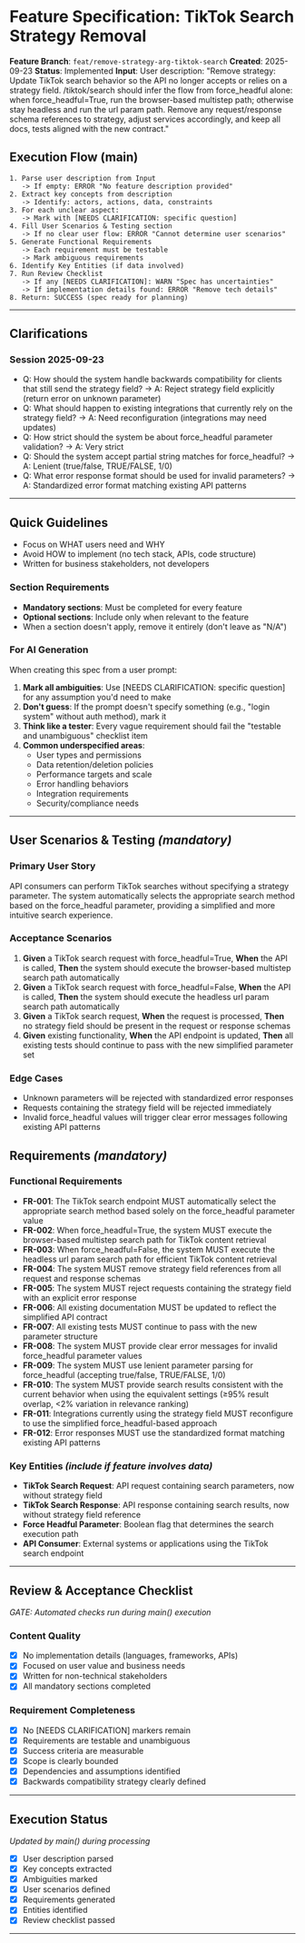 # Feature Specification: TikTok Search Strategy Removal

**Feature Branch**: `feat/remove-strategy-arg-tiktok-search`
**Created**: 2025-09-23
**Status**: Implemented
**Input**: User description: "Remove strategy: Update TikTok search behavior so the API no longer accepts or relies on a strategy field. /tiktok/search should infer the flow from force_headful alone: when force_headful=True, run the browser-based multistep path; otherwise stay headless and run the url param path. Remove any request/response schema references to strategy, adjust services accordingly, and keep all docs, tests aligned with the new contract."

## Execution Flow (main)
```
1. Parse user description from Input
   -> If empty: ERROR "No feature description provided"
2. Extract key concepts from description
   -> Identify: actors, actions, data, constraints
3. For each unclear aspect:
   -> Mark with [NEEDS CLARIFICATION: specific question]
4. Fill User Scenarios & Testing section
   -> If no clear user flow: ERROR "Cannot determine user scenarios"
5. Generate Functional Requirements
   -> Each requirement must be testable
   -> Mark ambiguous requirements
6. Identify Key Entities (if data involved)
7. Run Review Checklist
   -> If any [NEEDS CLARIFICATION]: WARN "Spec has uncertainties"
   -> If implementation details found: ERROR "Remove tech details"
8. Return: SUCCESS (spec ready for planning)
```

---

## Clarifications

### Session 2025-09-23
- Q: How should the system handle backwards compatibility for clients that still send the strategy field? -> A: Reject strategy field explicitly (return error on unknown parameter)
- Q: What should happen to existing integrations that currently rely on the strategy field? -> A: Need reconfiguration (integrations may need updates)
- Q: How strict should the system be about force_headful parameter validation? -> A: Very strict
- Q: Should the system accept partial string matches for force_headful? -> A: Lenient (true/false, TRUE/FALSE, 1/0)
- Q: What error response format should be used for invalid parameters? -> A: Standardized error format matching existing API patterns

---

## Quick Guidelines
- Focus on WHAT users need and WHY
- Avoid HOW to implement (no tech stack, APIs, code structure)
- Written for business stakeholders, not developers

### Section Requirements
- **Mandatory sections**: Must be completed for every feature
- **Optional sections**: Include only when relevant to the feature
- When a section doesn't apply, remove it entirely (don't leave as "N/A")

### For AI Generation
When creating this spec from a user prompt:
1. **Mark all ambiguities**: Use [NEEDS CLARIFICATION: specific question] for any assumption you'd need to make
2. **Don't guess**: If the prompt doesn't specify something (e.g., "login system" without auth method), mark it
3. **Think like a tester**: Every vague requirement should fail the "testable and unambiguous" checklist item
4. **Common underspecified areas**:
   - User types and permissions
   - Data retention/deletion policies
   - Performance targets and scale
   - Error handling behaviors
   - Integration requirements
   - Security/compliance needs

---

## User Scenarios & Testing *(mandatory)*

### Primary User Story
API consumers can perform TikTok searches without specifying a strategy parameter. The system automatically selects the appropriate search method based on the force_headful parameter, providing a simplified and more intuitive search experience.

### Acceptance Scenarios
1. **Given** a TikTok search request with force_headful=True, **When** the API is called, **Then** the system should execute the browser-based multistep search path automatically
2. **Given** a TikTok search request with force_headful=False, **When** the API is called, **Then** the system should execute the headless url param search path automatically
3. **Given** a TikTok search request, **When** the request is processed, **Then** no strategy field should be present in the request or response schemas
4. **Given** existing functionality, **When** the API endpoint is updated, **Then** all existing tests should continue to pass with the new simplified parameter set

### Edge Cases
- Unknown parameters will be rejected with standardized error responses
- Requests containing the strategy field will be rejected immediately
- Invalid force_headful values will trigger clear error messages following existing API patterns

## Requirements *(mandatory)*

### Functional Requirements
- **FR-001**: The TikTok search endpoint MUST automatically select the appropriate search method based solely on the force_headful parameter value
- **FR-002**: When force_headful=True, the system MUST execute the browser-based multistep search path for TikTok content retrieval
- **FR-003**: When force_headful=False, the system MUST execute the headless url param search path for efficient TikTok content retrieval
- **FR-004**: The system MUST remove strategy field references from all request and response schemas
- **FR-005**: The system MUST reject requests containing the strategy field with an explicit error response
- **FR-006**: All existing documentation MUST be updated to reflect the simplified API contract
- **FR-007**: All existing tests MUST continue to pass with the new parameter structure
- **FR-008**: The system MUST provide clear error messages for invalid force_headful parameter values
- **FR-009**: The system MUST use lenient parameter parsing for force_headful (accepting true/false, TRUE/FALSE, 1/0)
- **FR-010**: The system MUST provide search results consistent with the current behavior when using the equivalent settings (≥95% result overlap, <2% variation in relevance ranking)
- **FR-011**: Integrations currently using the strategy field MUST reconfigure to use the simplified force_headful-based approach
- **FR-012**: Error responses MUST use the standardized format matching existing API patterns


### Key Entities *(include if feature involves data)*
- **TikTok Search Request**: API request containing search parameters, now without strategy field
- **TikTok Search Response**: API response containing search results, now without strategy field reference
- **Force Headful Parameter**: Boolean flag that determines the search execution path
- **API Consumer**: External systems or applications using the TikTok search endpoint

---

## Review & Acceptance Checklist
*GATE: Automated checks run during main() execution*

### Content Quality
- [x] No implementation details (languages, frameworks, APIs)
- [x] Focused on user value and business needs
- [x] Written for non-technical stakeholders
- [x] All mandatory sections completed

### Requirement Completeness
- [x] No [NEEDS CLARIFICATION] markers remain
- [x] Requirements are testable and unambiguous
- [x] Success criteria are measurable
- [x] Scope is clearly bounded
- [x] Dependencies and assumptions identified
- [x] Backwards compatibility strategy clearly defined

---

## Execution Status
*Updated by main() during processing*

- [x] User description parsed
- [x] Key concepts extracted
- [x] Ambiguities marked
- [x] User scenarios defined
- [x] Requirements generated
- [x] Entities identified
- [x] Review checklist passed

---

